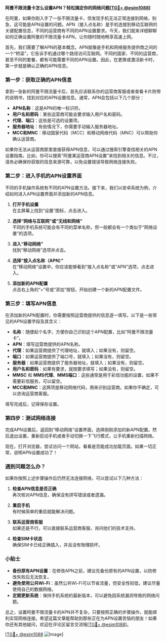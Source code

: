 **阿曼不限流量卡怎么设置APN？轻松搞定你的网络问题[[TG💪+ @esim1088](https://t.me/s/esim1088)]**

在阿曼，如果你刚入手了一张不限流量卡，但发现手机无法正常连接到网络，别急，这可能是APN设置的问题。APN（接入点名称）是手机连接到移动互联网的关键配置信息，不同的运营商有不同的APN设置要求。今天，我们就来详细聊聊如何正确设置阿曼的不限流量卡APN，让你随时随地畅享高速上网。

首先，我们需要了解APN的基本概念。APN就像是手机和网络服务提供商之间的一个“桥梁”，它告诉手机通过哪个路径访问互联网。不同的国家、不同的运营商，甚至不同的套餐，都有可能需要不同的APN设置。因此，在更换或激活新卡时，第一步就是确认正确的APN信息。

### 第一步：获取正确的APN信息

拿到一张新的阿曼不限流量卡后，首先应该联系你的运营商客服或者查看卡片附带的说明书，找到对应的APN设置信息。通常，APN会包括以下几个部分：

- **APN名称**：这是APN的唯一标识符。
- **用户名和密码**：某些运营商可能会要求输入用户名和密码。
- **代理、端口**：这些是可选的设置项。
- **服务器地址**：有些情况下，你需要手动输入服务器地址。
- **MCC和MNC**：移动国家代码（MCC）和移动网络代码（MNC）可以帮助你确认运营商。

如果你无法从运营商那里直接获得APN信息，可以通过搜索引擎查找相关的APN设置指南。比如，你可以搜索“阿曼某运营商APN设置”来找到相关的信息。不过，请务必确保你获取的信息来源可靠，以免设置错误导致网络连接失败。

### 第二步：进入手机的APN设置界面

不同的手机操作系统有不同的APN设置方法。接下来，我们以安卓系统为例，介绍如何进入APN设置界面并添加新的APN信息。

1. **打开手机设置**  
   在主屏幕上找到“设置”图标，点击进入。

2. **选择“网络与互联网”或“无线和网络”**  
   不同的手机系统可能会有不同的菜单名称，但一般都会有一个类似于“网络设置”的选项。

3. **进入“移动网络”**  
   找到“移动网络”选项并点击。

4. **选择“接入点名称（APN）”**  
   在“移动网络”设置中，你应该能够看到“接入点名称”或“APN”选项，点击进入。

5. **添加新的APN配置**  
   点击右上角的“+”号或“添加”按钮，开始创建一个新的APN配置文件。

### 第三步：填写APN信息

在添加新的APN配置时，你需要按照运营商提供的信息逐一填写。以下是一些常见的APN设置字段及其含义：

- **名称**：随便起个名字，方便你自己识别这个APN配置，比如“阿曼不限流量卡”。
- **APN**：填写运营商提供的APN名称。
- **代理**：如果运营商提供了代理地址，就填入；如果没有，则留空。
- **端口**：如果运营商提供了端口号，就填入；如果没有，则留空。
- **服务器**：如果运营商提供了服务器地址，就填入；如果没有，则留空。
- **用户名和密码**：如果有要求，就按要求填写；如果没有，则留空。
- **MMSC** 和 **MMS代理**、**MMS端口**：这些通常是用于彩信功能的设置，如果不需要彩信服务，可以留空。
- **MCC和MNC**：这两项是移动网络代码，用来识别运营商。如果你不确定，可以咨询运营商客服。

填写完成后，记得保存设置。

### 第四步：测试网络连接

完成APN设置后，返回到“移动网络”设置界面，选择刚刚添加的新APN配置。然后退出设置，重新启动手机或者手动切换一下飞行模式，让手机重新扫描网络。

现在，打开浏览器，尝试访问一个网站，看看是否能成功加载页面。如果一切正常，说明APN设置成功了！

### 遇到问题怎么办？

如果你按照上述步骤操作后仍然无法连接网络，可以尝试以下几种方法：

1. **检查APN信息是否正确**  
   再次核对APN信息，确保没有拼写错误或者遗漏。

2. **重启手机**  
   有时候简单的重启就能解决问题。

3. **联系运营商客服**  
   如果还是不行，可以直接联系运营商客服，询问他们的技术支持。

4. **检查SIM卡状态**  
   确保SIM卡已经正确插入，并且没有物理损坏。

### 小贴士

- **备份原有APN设置**：在修改APN之前，建议先备份原有的APN设置，以防修改失败后无法恢复。
- **避免使用公共Wi-Fi**：虽然公共Wi-Fi可以节省流量，但安全性较低，建议尽量使用自己的数据网络。
- **定期更新系统**：保持手机系统的最新版本，可以避免因系统漏洞导致的网络问题。

总之，设置阿曼不限流量卡的APN并不复杂，只要按照正确的步骤操作，就能顺利实现网络连接。希望这篇文章能帮助到那些正在为APN设置苦恼的朋友！如果你还有其他疑问，欢迎在评论区留言交流哦[[TG💪+ @esim1088](https://t.me/s/esim1088)]。

[[TG💪+ @esim1088](https://t.me/s/esim1088) ![Image](https://i.postimg.cc/4NQfJmqS/Snipaste-2025-05-13-00-14-12.png)]